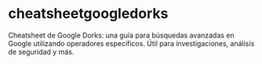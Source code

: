 # cheatsheetgoogledorks
Cheatsheet de Google Dorks: una guía para búsquedas avanzadas en Google utilizando operadores específicos. Útil para investigaciones, análisis de seguridad y más.
